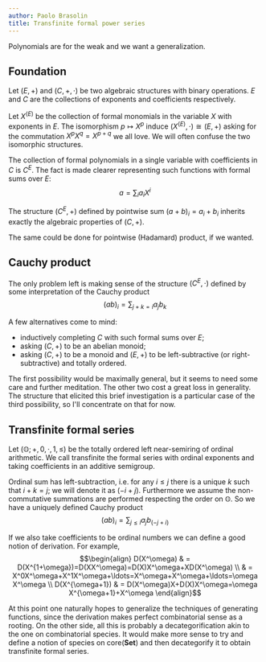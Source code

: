 ```yaml
---
author: Paolo Brasolin
title: Transfinite formal power series
---
```


Polynomials are for the weak and we want a generalization.

## Foundation

Let $(E,+)$ and $(C,+,\cdot)$ be two algebraic structures with binary operations.
$E$ and $C$ are the collections of exponents and coefficients respectively.

Let $X^{(E)}$ be the collection of formal monomials in the variable $X$ with exponents in $E$.
The isomorphism $p\mapsto X^p$ induce $(X^{(E)},\cdot)\cong(E,+)$ asking for the commutation $X^pX^q=X^{p+q}$ we all love. We will often confuse the two isomorphic structures.

The collection of formal polynomials in a single variable with coefficients in $C$ is $C^E$.
The fact is made clearer representing such functions with formal sums over $E$:
$$ a = \sum_{i} a_i X^i $$

The structure $(C^E,+)$ defined by pointwise sum $(a+b)_i=a_i+b_i$ inherits exactly the algebraic properties of $(C,+)$.

The same could be done for pointwise (Hadamard) product, if we wanted.

## Cauchy product

The only problem left is making sense of the structure $(C^E,\cdot)$ defined by some interpretation of the Cauchy product
$$
(ab)_i=\sum_{j+k=i}a_jb_k
$$

A few alternatives come to mind:

 * inductively completing $C$ with such formal sums over $E$;
 * asking $(C,+)$ to be an abelian monoid;
 * asking $(C,+)$ to be a monoid and $(E,+)$ to be left-subtractive (or right-subtractive) and totally ordered.

The first possibility would be maximally general, but it seems to need some care and further meditation.
The other two cost a great loss in generality.
The structure that elicited this brief investigation is a particular case of the third possibility, so I'll concentrate on that for now.

## Transfinite formal series

Let $(\mathbb{O};+,0,\cdot,1,\leq)$ be the totally ordered left near-semiring of ordinal arithmetic.
We call transfinite the formal series with ordinal exponents and taking coefficients in an additive semigroup.

Ordinal sum has left-subtraction, i.e. for any $i\leq j$ there is a unique $k$ such that $i+k=j$; we will denote it as $(-i+j)$. Furthermore we assume the non-commutative summations are performed respecting the order on $\mathbb{O}$. So we have a uniquely defined Cauchy product
$$
(ab)_i=\sum_{j\leq i}a_jb_{(-j+i)}
$$

If we also take coefficients to be ordinal numbers we can define a good notion of derivation.
For example,
$$\begin{align}
D(X^\omega)
& = D(X^{1+\omega})=D(XX^\omega)=D(X)X^\omega+XD(X^\omega) \\
& = X^0X^\omega+X^1X^\omega+\ldots=X^\omega+X^\omega+\ldots=\omega X^\omega \\
D(X^{\omega+1})
& = D(X^\omega)X+D(X)X^\omega=\omega X^{\omega+1}+X^\omega
\end{align}$$

At this point one naturally hopes to generalize the techniques of generating functions, since the derivation makes perfect combinatorial sense as a rooting.
On the other side, all this is probably a decategorification akin to the one on combinatorial species.
It would make more sense to try and define a notion of species on $\mathrm{core}(\mathbf{Set})$ and then decategorify it to obtain transfinite formal series.
